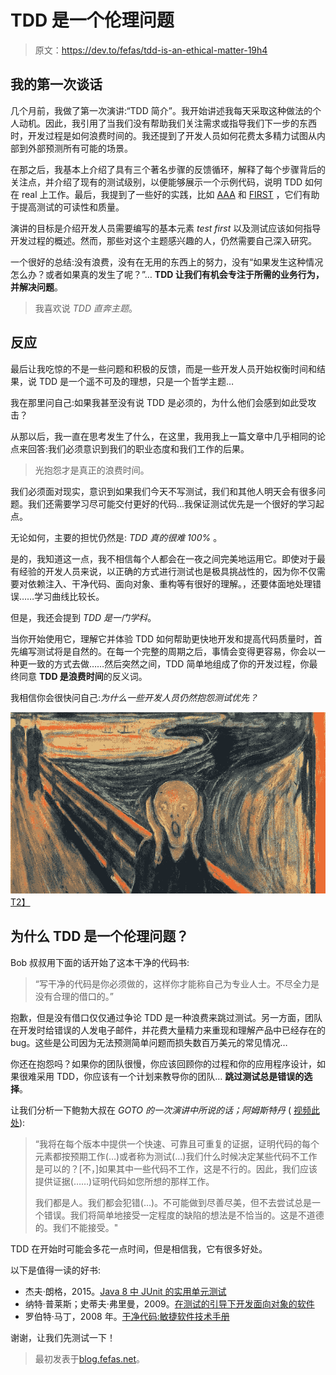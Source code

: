 # TDD 是一个伦理问题

> 原文：<https://dev.to/fefas/tdd-is-an-ethical-matter-19h4>

## 我的第一次谈话

几个月前，我做了第一次演讲:“TDD 简介”。我开始讲述我每天采取这种做法的个人动机。因此，我引用了当我们没有帮助我们关注需求或指导我们下一步的东西时，开发过程是如何浪费时间的。我还提到了开发人员如何花费太多精力试图从内部到外部预测所有可能的场景。

在那之后，我基本上介绍了具有三个著名步骤的反馈循环，解释了每个步骤背后的关注点，并介绍了现有的测试级别，以便能够展示一个示例代码，说明 TDD 如何在 real 上工作。最后，我提到了一些好的实践，比如 [AAA](http://wiki.c2.com/?ArrangeActAssert) 和 [FIRST](https://pragprog.com/magazines/2012-01/unit-tests-are-first) ，它们有助于提高测试的可读性和质量。

演讲的目标是介绍开发人员需要编写的基本元素 *test first* 以及测试应该如何指导开发过程的概述。然而，那些对这个主题感兴趣的人，仍然需要自己深入研究。

一个很好的总结:没有浪费，没有在无用的东西上的努力，没有“如果发生这种情况怎么办？或者如果真的发生了呢？”… **TDD 让我们有机会专注于所需的业务行为，并解决问题**。

> 我喜欢说 *TDD 直奔主题*。

## 反应

最后让我吃惊的不是一些问题和积极的反馈，而是一些开发人员开始权衡时间和结果，说 TDD 是一个遥不可及的理想，只是一个哲学主题…

我在那里问自己:如果我甚至没有说 TDD 是必须的，为什么他们会感到如此受攻击？

从那以后，我一直在思考发生了什么，在这里，我用我上一篇文章中几乎相同的论点来回答:我们必须意识到我们的职业态度和我们工作的后果。

> 光抱怨才是真正的浪费时间。

我们必须面对现实，意识到如果我们今天不写测试，我们和其他人明天会有很多问题。我们还需要学习尽可能交付更好的代码…我保证测试优先是一个很好的学习起点。

无论如何，主要的担忧仍然是: *TDD 真的很难 100%* 。

是的，我知道这一点，我不相信每个人都会在一夜之间完美地运用它。即使对于最有经验的开发人员来说，以正确的方式进行测试也是极具挑战性的，因为你不仅需要对依赖注入、干净代码、面向对象、重构等有很好的理解。，还要体面地处理错误……学习曲线比较长。

但是，我还会提到 *TDD 是一门学科*。

当你开始使用它，理解它并体验 TDD 如何帮助更快地开发和提高代码质量时，首先编写测试将是自然的。在每一个完整的周期之后，事情会变得更容易，你会以一种更一致的方式去做……然后突然之间，TDD 简单地组成了你的开发过程，你最终同意 **TDD 是浪费时间**的反义词。

我相信你会很快问自己:*为什么一些开发人员仍然抱怨测试优先？*

[![Total Mess](img/bbd1984c9d62cf829f9367b9e9634abe.png)T2】](https://res.cloudinary.com/practicaldev/image/fetch/s--jKhl6b2c--/c_limit%2Cf_auto%2Cfl_progressive%2Cq_auto%2Cw_880/https://blog.fefas.net/asseimg/posts/2018-01-02-tdd-is-an-ethical-matter-scream.jpg)

## 为什么 TDD 是一个伦理问题？

Bob 叔叔用下面的话开始了这本干净的代码书:

> “写干净的代码是你必须做的，这样你才能称自己为专业人士。不尽全力是没有合理的借口的。”

抱歉，但是没有借口仅仅通过争论 TDD 是一种浪费来跳过测试。另一方面，团队在开发时给错误的人发电子邮件，并花费大量精力来重现和理解产品中已经存在的 bug。这些是公司因为无法预测简单问题而损失数百万美元的常见情况…

你还在抱怨吗？如果你的团队很慢，你应该回顾你的过程和你的应用程序设计，如果很难采用 TDD，你应该有一个计划来教导你的团队… **跳过测试总是错误的选择**。

让我们分析一下鲍勃大叔在 *GOTO 的一次演讲中所说的话；阿姆斯特丹* ( [视频此处](https://www.youtube.com/watch?v=Tng6Fox8EfI&t=2500)):

> “我将在每个版本中提供一个快速、可靠且可重复的证据，证明代码的每个元素都按预期工作(…)或者称为测试(…)我们什么时候决定某些代码不工作是可以的？[不，]如果其中一些代码不工作，这是不行的。因此，我们应该提供证据(……)证明代码如您所想的那样工作。
> 
> 我们都是人。我们都会犯错(…)。不可能做到尽善尽美，但不去尝试总是一个错误。我们将简单地接受一定程度的缺陷的想法是不恰当的。这是不道德的。我们不能接受。"

TDD 在开始时可能会多花一点时间，但是相信我，它有很多好处。

以下是值得一读的好书:

*   杰夫·朗格，2015。[Java 8 中 JUnit 的实用单元测试](https://www.amazon.com/Pragmatic-Unit-Testing-Java-JUnit-ebook/dp/B00VXT0ZA2)
*   纳特·普莱斯；史蒂夫·弗里曼，2009。[在测试的引导下开发面向对象的软件](https://www.amazon.com/Growing-Object-Oriented-Software-Guided-Tests/dp/0321503627)
*   罗伯特·马丁，2008 年。[干净代码:敏捷软件技术手册](https://www.amazon.com/Clean-Code-Handbook-Software-Craftsmanship/dp/0132350882)

谢谢，让我们先测试一下！

> 最初发表于[blog.fefas.net](https://blog.fefas.net/tdd-is-an-ethical-matter)。